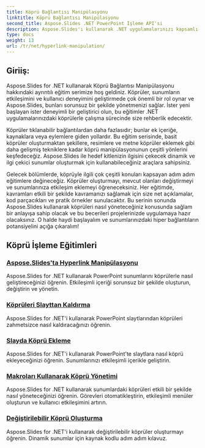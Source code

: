 ```yaml
---
title: Köprü Bağlantısı Manipülasyonu
linktitle: Köprü Bağlantısı Manipülasyonu
second_title: Aspose.Slides .NET PowerPoint İşleme API'si
description: Aspose.Slides'ı kullanarak .NET uygulamalarınızı kapsamlı köprü manipülasyonuyla geliştirin. Köprüleri nasıl yöneteceğinizi, etkileşimli sunumlar oluşturmayı ve kullanıcı etkileşimini zahmetsizce nasıl artıracağınızı öğrenin.
type: docs
weight: 13
url: /tr/net/hyperlink-manipulation/
---
```


## Giriiş:

Aspose.Slides for .NET kullanarak Köprü Bağlantısı Manipülasyonu hakkındaki ayrıntılı eğitim serimize hoş geldiniz. Köprüler, sunumların etkileşimini ve kullanıcı deneyimini geliştirmede çok önemli bir rol oynar ve Aspose.Slides, bunları sorunsuz bir şekilde yönetmenizi sağlar. İster yeni başlayan ister deneyimli bir geliştirici olun, bu eğitimler .NET uygulamalarınızdaki köprülerle çalışma sürecinde size rehberlik edecektir.

Köprüler tıklanabilir bağlantılardan daha fazlasıdır; bunlar ek içeriğe, kaynaklara veya eylemlere giden yollardır. Bu eğitim serisinde, basit köprüler oluşturmaktan şekillere, resimlere ve metne köprüler eklemek gibi daha gelişmiş tekniklere kadar köprü manipülasyonunun çeşitli yönlerini keşfedeceğiz. Aspose.Slides ile hedef kitlenizin ilgisini çekecek dinamik ve ilgi çekici sunumlar oluşturmak için kullanabileceğiniz araçlara sahipsiniz.

Gelecek bölümlerde, köprüyle ilgili çok çeşitli konuları kapsayan adım adım eğitimlere değineceğiz. Köprüler oluşturmayı, mevcut olanları değiştirmeyi ve sunumlarınıza etkileşim eklemeyi öğreneceksiniz. Her eğitimde, kavramları etkili bir şekilde kavramanızı sağlamak için size net açıklamalar, kod parçacıkları ve pratik örnekler sunulacaktır. Bu serinin sonunda Aspose.Slides kullanarak köprüleri nasıl yöneteceğiniz konusunda sağlam bir anlayışa sahip olacak ve bu becerileri projelerinizde uygulamaya hazır olacaksınız. O halde haydi başlayalım ve sunumlarınızdaki hiper bağlantıların potansiyelini açığa çıkaralım!

## Köprü İşleme Eğitimleri
### [Aspose.Slides'ta Hyperlink Manipülasyonu](./hyperlink-manipulation/)
Aspose.Slides for .NET kullanarak PowerPoint sunumlarını köprülerle nasıl geliştireceğinizi öğrenin. Etkileşimli içeriği sorunsuz bir şekilde oluşturun, değiştirin ve yönetin.
### [Köprüleri Slayttan Kaldırma](./remove-hyperlinks/)
Aspose.Slides for .NET'i kullanarak PowerPoint slaytlarından köprüleri zahmetsizce nasıl kaldıracağınızı öğrenin.
### [Slayda Köprü Ekleme](./add-hyperlink/)
Aspose.Slides for .NET'i kullanarak PowerPoint'te slaytlara nasıl köprü ekleyeceğinizi öğrenin. Sunumlarınızı etkileşimli içerikle geliştirin.
### [Makroları Kullanarak Köprü Yönetimi](./macro-hyperlink/)
Aspose.Slides for .NET kullanarak sunumlardaki köprüleri etkili bir şekilde nasıl yöneteceğinizi öğrenin. Görevleri otomatikleştirin, etkileşimli menüler oluşturun ve kullanıcı etkileşimini artırın.
### [Değiştirilebilir Köprü Oluşturma](./mutable-hyperlink/)
Aspose.Slides for .NET'i kullanarak değiştirilebilir köprüler oluşturmayı öğrenin. Dinamik sunumlar için kaynak kodlu adım adım kılavuz.